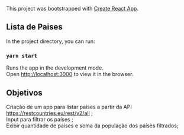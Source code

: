 This project was bootstrapped with [Create React App](https://github.com/facebook/create-react-app).

## Lista de Paises

In the project directory, you can run:

### `yarn start`

Runs the app in the development mode.<br />
Open [http://localhost:3000](http://localhost:3000) to view it in the browser.

## Objetivos
Criação de um app para listar países a partir da API https://restcountries.eu/rest/v2/all ;<br>
Input para filtrar os países ;<br>
Exibir quantidade de países e soma da população dos países filtrados;<br>
